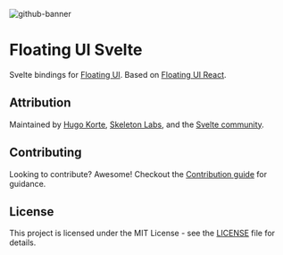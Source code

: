 ![github-banner](https://github.com/skeletonlabs/floating-ui-svelte/assets/1509726/46b00221-9088-4986-86c8-60a480d9213f)

# Floating UI Svelte

Svelte bindings for [Floating UI](https://github.com/floating-ui/floating-ui). Based on [Floating UI React](https://floating-ui.com/docs/react).

## Attribution

Maintained by [Hugo Korte](https://github.com/Hugos68), [Skeleton Labs](https://www.skeletonlabs.co/), and the [Svelte community](https://svelte.dev/).

## Contributing

Looking to contribute? Awesome! Checkout the [Contribution guide](CONTRIBUTING.md) for guidance.

## License

This project is licensed under the MIT License - see the [LICENSE](LICENSE.txt) file for details.
